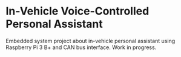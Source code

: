 # In-Vehicle Voice-Controlled Personal Assistant
 Embedded system project about in-vehicle personal assistant using Raspberry Pi 3 B+ and CAN bus interface.
Work in progress.
